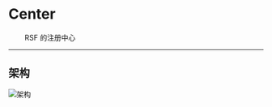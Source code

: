 # Center

&emsp;&emsp; RSF 的注册中心

----------
## 架构
![架构](http://files.hasor.net/uploader/20170210/120013/CC2_36F9_DD24_9009.png "架构")
